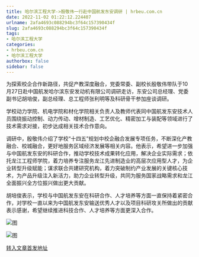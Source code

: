 ```yaml
---
title: 哈尔滨工程大学->殷敬伟一行赴中国航发东安调研 | hrbeu.com.cn
date: 2022-11-02 01:22:12.224407
urlname: 2afa4693c088294bc3f64c157390434f
slug: 2afa4693c088294bc3f64c157390434f
tags: 
- 哈尔滨工程大学
categories:
- hrbeu.com.cn
- 哈尔滨工程大学
authorbox: false
sidebar: false
---
```

为探索校企合作新路径，共促产教深度融合，党委常委、副校长殷敬伟带队于10月27日赴中国航发哈尔滨东安发动机有限公司调研走访，东安公司总经理、党委副书记胡培俊，副总经理、总工程师张利明等及科研骨干参加座谈调研。

学校动力学院、机电学院和材化学院相关负责人及教师代表同中国航发东安技术人员围绕振动控制、动力传动、增材制造、工艺优化、精密加工与装配等领域进行了技术需求对接，初步达成相关技术合作意向。


<!--more-->
调研中，殷敬伟介绍了学校“十四五”规划中校企融合发展专项任务，不断深化产教融合、校城融合，更好地服务区域经济发展等相关内容。他表示，希望进一步加强与中国航发东安的科研合作，推动学校技术成果转化应用，解决企业实际需求；依托龙江工程师学院，着力培养专注服务龙江先进制造业的高层次应用型人才，为企业转型升级赋能；谋求联合共建研究机构，着力突破制约产业发展的关键核心技术，为产品升级注入新活力，助力企业转型升级，共同为服务国家战略需求和龙江全面振兴全方位振兴做出更大贡献。

胡培俊表示，学校与中国航发东安在科研合作、人才培养等方面一直保持着紧密合作，对学校一直以来为中国航发东安输送优秀人才以及项目科研攻关所做出的贡献表示感谢，希望继续推进科技合作、人才培养等方面更深入合作。

![图](http://gongxue.cn/__local/1/96/46/FF4C0450EF7461ABC989CAA3022_DB9B2F44_30ACB.jpg)

![图](http://gongxue.cn/__local/3/F3/90/D7579C46DEFCF35098A365F1784_013FE060_1E62C.jpg)

[转入文章首发地址](http://gongxue.cn/info/1141/73455.htm)